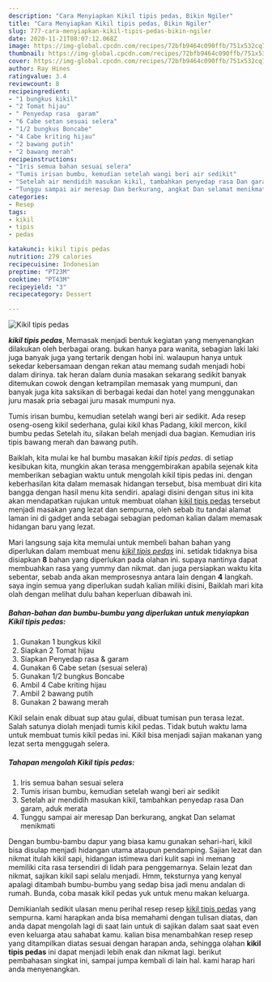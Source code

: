 ```yaml
---
description: "Cara Menyiapkan Kikil tipis pedas, Bikin Ngiler"
title: "Cara Menyiapkan Kikil tipis pedas, Bikin Ngiler"
slug: 777-cara-menyiapkan-kikil-tipis-pedas-bikin-ngiler
date: 2020-11-21T08:07:12.068Z
image: https://img-global.cpcdn.com/recipes/72bfb9464c090ffb/751x532cq70/kikil-tipis-pedas-foto-resep-utama.jpg
thumbnail: https://img-global.cpcdn.com/recipes/72bfb9464c090ffb/751x532cq70/kikil-tipis-pedas-foto-resep-utama.jpg
cover: https://img-global.cpcdn.com/recipes/72bfb9464c090ffb/751x532cq70/kikil-tipis-pedas-foto-resep-utama.jpg
author: Ray Hines
ratingvalue: 3.4
reviewcount: 8
recipeingredient:
- "1 bungkus kikil"
- "2 Tomat hijau"
- " Penyedap rasa  garam"
- "6 Cabe setan sesuai selera"
- "1/2 bungkus Boncabe"
- "4 Cabe kriting hijau"
- "2 bawang putih"
- "2 bawang merah"
recipeinstructions:
- "Iris semua bahan sesuai selera"
- "Tumis irisan bumbu, kemudian setelah wangi beri air sedikit"
- "Setelah air mendidih masukan kikil, tambahkan penyedap rasa Dan garam, aduk merata"
- "Tunggu sampai air meresap Dan berkurang, angkat Dan selamat menikmati"
categories:
- Resep
tags:
- kikil
- tipis
- pedas

katakunci: kikil tipis pedas 
nutrition: 279 calories
recipecuisine: Indonesian
preptime: "PT23M"
cooktime: "PT43M"
recipeyield: "3"
recipecategory: Dessert

---
```



![Kikil tipis pedas](https://img-global.cpcdn.com/recipes/72bfb9464c090ffb/751x532cq70/kikil-tipis-pedas-foto-resep-utama.jpg)

<b><i>kikil tipis pedas</i></b>, Memasak menjadi bentuk kegiatan yang menyenangkan dilakukan oleh berbagai orang. bukan hanya para wanita, sebagian laki laki juga banyak juga yang tertarik dengan hobi ini. walaupun hanya untuk sekedar kebersamaan dengan rekan atau memang sudah menjadi hobi dalam dirinya. tak heran dalam dunia masakan sekarang sedikit banyak ditemukan cowok dengan ketrampilan memasak yang mumpuni, dan banyak juga kita saksikan di berbagai kedai dan hotel yang menggunakan juru masak pria sebagai juru masak mumpuni nya.

Tumis irisan bumbu, kemudian setelah wangi beri air sedikit. Ada resep oseng-oseng kikil sederhana, gulai kikil khas Padang, kikil mercon, kikil bumbu pedas Setelah itu, silakan belah menjadi dua bagian. Kemudian iris tipis bawang merah dan bawang putih.

Baiklah, kita mulai ke hal bumbu masakan <i>kikil tipis pedas</i>. di setiap kesibukan kita, mungkin akan terasa menggembirakan apabila sejenak kita memberikan sebagian waktu untuk mengolah kikil tipis pedas ini. dengan keberhasilan kita dalam memasak hidangan tersebut, bisa membuat diri kita bangga dengan hasil menu kita sendiri. apalagi disini dengan situs ini kita akan mendapatkan rujukan untuk membuat olahan <u>kikil tipis pedas</u> tersebut menjadi masakan yang lezat dan sempurna, oleh sebab itu tandai alamat laman ini di gadget anda sebagai sebagian pedoman kalian dalam memasak hidangan baru yang lezat.


Mari langsung saja kita memulai untuk membeli bahan bahan yang diperlukan dalam membuat menu <u><i>kikil tipis pedas</i></u> ini. setidak tidaknya bisa disiapkan <b>8</b> bahan yang diperlukan pada olahan ini. supaya nantinya dapat membuahkan rasa yang yummy dan nikmat. dan juga persiapkan waktu kita sebentar, sebab anda akan memprosesnya antara lain dengan <b>4</b> langkah. saya ingin semua yang diperlukan sudah kalian miliki disini, Baiklah mari kita olah dengan melihat dulu bahan keperluan dibawah ini.

<!--inarticleads1-->

##### Bahan-bahan dan bumbu-bumbu yang diperlukan untuk menyiapkan Kikil tipis pedas:

1. Gunakan 1 bungkus kikil
1. Siapkan 2 Tomat hijau
1. Siapkan  Penyedap rasa &amp; garam
1. Gunakan 6 Cabe setan (sesuai selera)
1. Gunakan 1/2 bungkus Boncabe
1. Ambil 4 Cabe kriting hijau
1. Ambil 2 bawang putih
1. Gunakan 2 bawang merah


Kikil selain enak dibuat sup atau gulai, dibuat tumisan pun terasa lezat. Salah satunya diolah menjadi tumis kikil pedas. Tidak butuh waktu lama untuk membuat tumis kikil pedas ini. Kikil bisa menjadi sajian makanan yang lezat serta menggugah selera. 

<!--inarticleads2-->

##### Tahapan mengolah Kikil tipis pedas:

1. Iris semua bahan sesuai selera
1. Tumis irisan bumbu, kemudian setelah wangi beri air sedikit
1. Setelah air mendidih masukan kikil, tambahkan penyedap rasa Dan garam, aduk merata
1. Tunggu sampai air meresap Dan berkurang, angkat Dan selamat menikmati


Dengan bumbu-bambu dapur yang biasa kamu gunakan sehari-hari, kikil bisa disulap menjadi hidangan utama ataupun pendamping. Sajian lezat dan nikmat itulah kikil sapi, hidangan istimewa dari kulit sapi ini memang memiliki cita rasa tersendiri di lidah para penggemarnya. Selain lezat dan nikmat, sajikan kikil sapi selalu menjadi. Hmm, teksturnya yang kenyal apalagi ditambah bumbu-bumbu yang sedap bisa jadi menu andalan di rumah. Bunda, coba masak kikil pedas yuk untuk menu makan keluarga. 

Demikianlah sedikit ulasan menu perihal resep resep <u>kikil tipis pedas</u> yang sempurna. kami harapkan anda bisa memahami dengan tulisan diatas, dan anda dapat mengolah lagi di saat lain untuk di sajikan dalam saat saat even even keluarga atau sahabat kamu. kalian bisa menambahkan resep resep yang ditampilkan diatas sesuai dengan harapan anda, sehingga olahan <b>kikil tipis pedas</b> ini dapat menjadi lebih enak dan nikmat lagi. berikut pembahasan singkat ini, sampai jumpa kembali di lain hal. kami harap hari anda menyenangkan.
